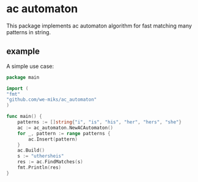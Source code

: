 # ac automaton

This package implements ac automaton algorithm for fast matching many patterns in string.

## example

A simple use case:

```go
package main

import (
"fmt"
"github.com/we-miks/ac_automaton"
)

func main() {
    patterns := []string{"i", "is", "his", "her", "hers", "she"}
    ac := ac_automaton.NewACAutomaton()
    for _, pattern := range patterns {
        ac.Insert(pattern)
    }
    ac.Build()
    s := "uthersheis"
    res := ac.FindMatches(s)
    fmt.Println(res)
}
```